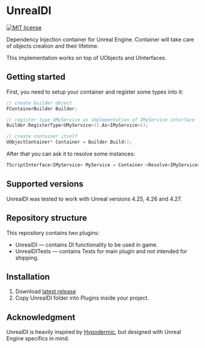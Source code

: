 # UnrealDI
[![MIT license](http://img.shields.io/badge/license-MIT-brightgreen.svg)](http://opensource.org/licenses/MIT)

Dependency Injection container for Unreal Engine. Container will take care of objects creation and their lifetime.

This implementation works on top of UObjects and UInterfaces.

## Getting started
First, you need to setup your container and register some types into it:
```cpp
// create builder object
FContainerBuilder Builder;

// register type UMyService as implementation of IMyService interface
Builder.RegisterType<UMyService>().As<IMyService>();

// create container itself
UObjectContainer* Container = Builder.Build();
```

After that you can ask it to resolve some instances:
```cpp
TScriptInterface<IMyService> MyService = Container->Resolve<IMyService>();
```

## Supported versions
UnrealDI was tested to work with Unreal versions 4.25, 4.26 and 4.27.

## Repository structure
This repository contains two plugins:
* UnrealDI — contains DI functionality to be used in game.
* UnrealDITests — contains Tests for main plugin and not intended for shipping.

## Installation
1. Download [latest release](https://github.com/druhasu/UnrealDI/releases)
2. Copy UnrealDI folder into Plugins inside your project.

## Acknowledgment
UnrealDI is heavily inspired by [Hypodermic](https://github.com/ybainier/Hypodermic), but designed with Unreal Engine specifics in mind.
